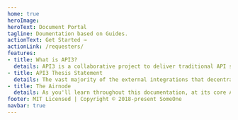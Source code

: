 ```yaml
---
home: true
heroImage: 
heroText: Document Portal
tagline: Doumentation based on Guides.
actionText: Get Started →
actionLink: /requesters/
features:
- title: What is API3?
  details: API3 is a collaborative project to deliver traditional API services to smart contract platforms in a decentralized and trust-minimized way. It is governed by a decentralized autonomous organization (DAO), its code is open source and its operations are transparent.
- title: API3 Thesis Statement
  details: The vast majority of the external integrations that decentralized applications need are to commercial Web APIs that traditional businesses have built to monetize their data and services. Therefore, what is widely known as the oracle problem is in practice the API connectivity problem. Existing oracle solutions fall short because they fail to make this distinction, resulting in inferior solutions that depend on third-party oracles and ecosystems that exclude API providers. By refining the definition of the problem, API3 aims to provide a much more optimal solution.
- title: The Airnode
  details: As you'll learn throughout this documentation, at its core API3 brings the ability for API providers to easily run their own Oracle nodes allowing them to provide their data on-chain without any intermediary to any Decentralized App (dApp) interested by those data.
footer: MIT Licensed | Copyright © 2018-present SomeOne
navbar: true
---
```


